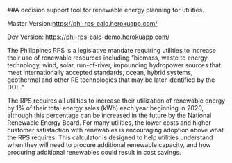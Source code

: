 ##A decision support tool for renewable energy planning for utilities.

Master Version:https://phl-rps-calc.herokuapp.com/

Dev Version: https://phl-rps-calc-demo.herokuapp.com/

The Philippines RPS is a legislative mandate requiring utilities to increase their use of renewable resources including “biomass, waste to energy technology, wind, solar, run-of-river, impounding hydropower sources that meet internationally accepted standards, ocean, hybrid systems, geothermal and other RE technologies that may be later identified by the DOE."

The RPS requires all utilities to increase their utilization of renewable energy by 1% of their total energy sales (kWh) each year beginning in 2020, although this percentage can be increased in the future by the National Renewable Energy Board. For many utilities, the lower costs and higher customer satisfaction with renewables is encouraging adoption above what the RPS requires. This calculator is designed to help utilities understand when they will need to procure additional renewable capacity, and how procuring additional renewables could result in cost savings.
